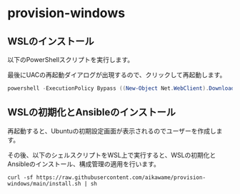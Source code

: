 # provision-windows

## WSLのインストール

以下のPowerShellスクリプトを実行します。

最後にUACの再起動ダイアログが出現するので、クリックして再起動します。

```powershell
powershell -ExecutionPolicy Bypass ((New-Object Net.WebClient).DownloadString('https://raw.githubusercontent.com/aikawame/provision-windows/main/install.ps1') | iex)
```

## WSLの初期化とAnsibleのインストール

再起動すると、Ubuntuの初期設定画面が表示されるのでユーザーを作成します。

その後、以下のシェルスクリプトをWSL上で実行すると、WSLの初期化とAnsibleのインストール、構成管理の適用を行います。

```shell
curl -sf https://raw.githubusercontent.com/aikawame/provision-windows/main/install.sh | sh
```
